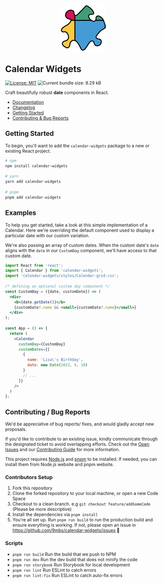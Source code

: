 <p align="center">
  <img src="./docs/static/branding-assets/CW-Logo-Medium-50x50_3@3x.png"/>
</p>

# Calendar Widgets

[![License: MIT](https://img.shields.io/badge/License-MIT-yellow.svg)](https://github.com/9mbs/calendar-widgets/blob/v0.0.13/LICENSE)
![Current bundle size: 9.29 kB](https://img.shields.io/badge/Bundle_Size-9.29_kB-blue.svg)

Craft beautifully robust **date** components in React.

- [Documentation](https://calendar-widgets.com)
- [Changelog](https://calendar-widgets.com/changelog)
- [Getting Started](#getting-started)
- [Contributing & Bug Reports](#contributing--bug-reports)

## Getting Started

To begin, you'll want to add the `calendar-widgets` package to a new or existing React project.

```sh
# npm
npm install calendar-widgets

# yarn
yarn add calendar-widgets

# pnpm
pnpm add calendar-widgets
```

## Examples

To help you get started, take a look at this simple implementation of a Calendar. Here we're overriding the default component used to display a particular date with our custom variation.

We're also passing an array of custom dates. When the custom date's `date` aligns with the `date` in our `CustomDay` component, we'll have access to that custom date.

```jsx
import React from 'react';
import { Calendar } from 'calendar-widgets';
import 'calendar-widgets/styles/Calendar-grid.css';

/* defining an optional custom day component */
const CustomDay = ({date, customDate}) => (
  <div>
    <b>{date.getDate()}</b>
    {customDate?.name && <small>{customDate?.name}</small>}
  </div>
);

const App = () => {
  return (
    <Calendar 
      customDay={CustomDay}
      customDates={[
        {
          name: 'Lisa\'s Birthday',
          date: new Date(2023, 4, 10)
        }
        // ...
      ]}
    />
  )
};
```

## Contributing / Bug Reports

We'd be appreciative of bug reports/ fixes, and would gladly accept new proposals.

If you'd like to contribute to an existing issue, kindly communicate through the designated ticket to avoid overlapping efforts. Check out the [Open Issues](https://github.com/9mbs/calendar/issues?q=is%3Aissue+is%3Aopen) and our [Contributing Guide](./CONTRIBUTING.md) for more information.

This project requires [Node.js](https://nodejs.org/en) and [pnpm](https://pnpm.io/) to be installed. If needed, you can install them from Node.js website and pnpm website.

### Contributors Setup

1. Fork this repository
2. Clone the forked repository to your local machine, or open a new Code Space
3. Checkout to a clean branch. e.g `git checkout feature/addSomeCode` (Please be more descriptive)
4. Install the dependencies via `pnpm install`
5. You're all set up. Run `pnpm run build` to run the production build and ensure everything is working. If not, please open an issue in <https://github.com/9mbs/calendar-widgets/issues> 🙂

### Scripts

- `pnpm run build` Run the build that we push to NPM
- `pnpm run dev` Run the dev build that does not minify the code
- `pnpm run storybook` Run Storybook for local development
- `pnpm run lint` Run ESLint to catch errors
- `pnpm run lint:fix` Run ESLint to catch auto-fix errors

